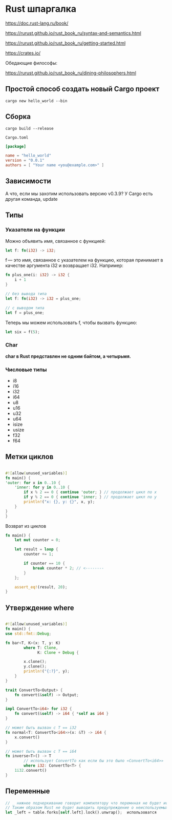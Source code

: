 # Rust шпаргалка

https://doc.rust-lang.ru/book/

https://rurust.github.io/rust_book_ru/syntax-and-semantics.html

https://rurust.github.io/rust_book_ru/getting-started.html

https://crates.io/


Обедающие философы:

https://rurust.github.io/rust_book_ru/dining-philosophers.html


## Простой способ создать новый Cargo проект

`cargo new hello_world --bin`

## Сборка

`cargo build --release`

`Cargo.toml`

```toml
[package]

name = "hello_world"
version = "0.0.1"
authors = [ "Your name <you@example.com>" ]
```
## Зависимости

А что, если мы захотим использовать версию v0.3.9? У Cargo есть другая команда, update


## Типы

### Указатели на функции

Можно объявить имя, связанное с функцией:

```rust
let f: fn(i32) -> i32;
```
f — это имя, связанное с указателем на функцию, которая принимает в качестве аргумента i32 и возвращает i32. Например:


```rust
fn plus_one(i: i32) -> i32 {
    i + 1
}

// без вывода типа
let f: fn(i32) -> i32 = plus_one;

// с выводом типа
let f = plus_one;
```
Теперь мы можем использовать f, чтобы вызвать функцию:


```rust
let six = f(5);
```

### Char

**char в Rust представлен не одним байтом, а четырьмя.**

### Числовые типы

- i8
- i16
- i32
- i64
- u8
- u16
- u32
- u64
- isize
- usize
- f32
- f64

## Метки циклов

```rust

#![allow(unused_variables)]
fn main() {
'outer: for x in 0..10 {
    'inner: for y in 0..10 {
        if x % 2 == 0 { continue 'outer; } // продолжает цикл по x
        if y % 2 == 0 { continue 'inner; } // продолжает цикл по y
        println!("x: {}, y: {}", x, y);
    }
}
}

```

Возврат из циклов

```rust
fn main() {
    let mut counter = 0;

    let result = loop {
        counter += 1;

        if counter == 10 {
            break counter * 2; // <--------
        }
    };

    assert_eq!(result, 20);
}
```


## Утверждение where


```rust

#![allow(unused_variables)]
fn main() {
use std::fmt::Debug;

fn bar<T, K>(x: T, y: K)
        where T: Clone,
              K: Clone + Debug {

        x.clone();
        y.clone();
        println!("{:?}", y);
    }
}


```


```rust
trait ConvertTo<Output> {
    fn convert(&self) -> Output;
}

impl ConvertTo<i64> for i32 {
    fn convert(&self) -> i64 { *self as i64 }
}

// может быть вызван с T == i32
fn normal<T: ConvertTo<i64>>(x: &T) -> i64 {
    x.convert()
}

// может быть вызван с T == i64
fn inverse<T>() -> T
        // использует ConvertTo как если бы это было «ConvertTo<i64>»
        where i32: ConvertTo<T> {
    1i32.convert()
}

```


## Переменные 

```rust
// _ нижнее подчеркивание говорит компилятору что перемнная не будет использована
// Таким образом Rust не будет выводить предупреждение о неиспользуемых именах.
let _left = table.forks[self.left].lock().unwrap();  использоватся
 
```


